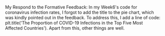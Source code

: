 My Respond to the Formative Feedback: 
In my Week6's code for coronavirus infection rates, I forgot to add the title to the pie chart, which was kindly pointed out in the feedback.
To address this, I add a line of code: plt.title('The Proportion of COVID-19 Infections in the Top Five Most Affected Countries').
Apart from this, other things are well.
